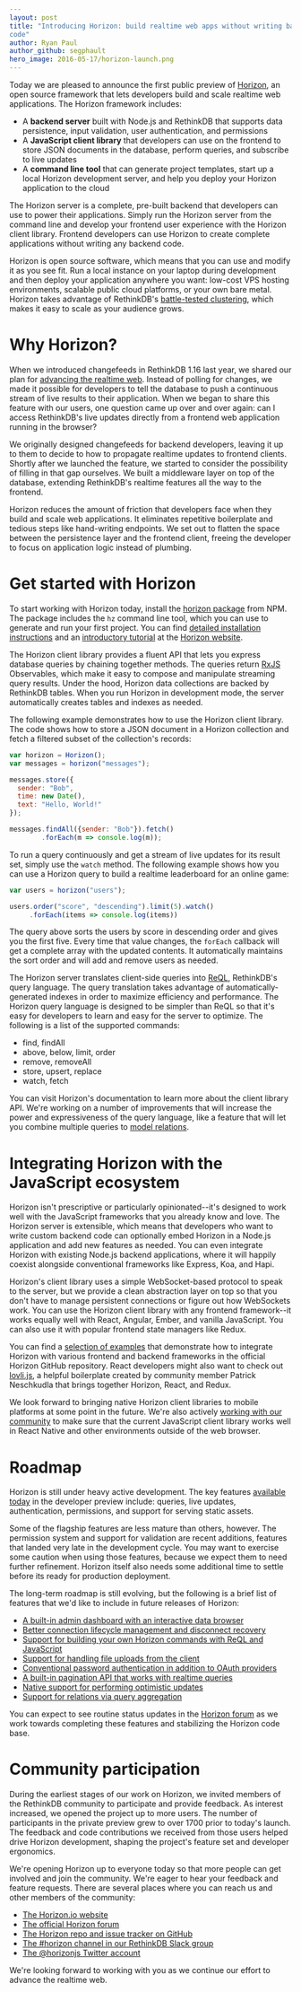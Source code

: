 ```yaml
---
layout: post
title: "Introducing Horizon: build realtime web apps without writing backend
code"
author: Ryan Paul
author_github: segphault
hero_image: 2016-05-17/horizon-launch.png
---
```


Today we are pleased to announce the first public preview of
[Horizon][horizon.io], an open source framework that lets developers build and
scale realtime web applications. The Horizon framework includes:

* A **backend server** built with Node.js and RethinkDB that supports data persistence, input validation, user authentication, and permissions
* A **JavaScript client library** that developers can use on the frontend to store JSON documents in the database, perform queries, and subscribe to live updates
* A **command line tool** that can generate project templates, start up a local Horizon development server, and help you deploy your Horizon application to the cloud

The Horizon server is a complete, pre-built backend that developers can use to
power their applications. Simply run the Horizon server from the command line
and develop your frontend user experience with the Horizon client library.
Frontend developers can use Horizon to create complete applications without
writing any backend code.

Horizon is open source software, which means that you can use and modify it as
you see fit. Run a local instance on your laptop during development and then
deploy your application anywhere you want: low-cost VPS hosting environments,
scalable public cloud platforms, or your own bare metal. Horizon takes advantage
 of RethinkDB's [battle-tested clustering][], which makes it easy to scale as
your audience grows.

<!--more-->

# Why Horizon?

When we introduced changefeeds in RethinkDB 1.16 last year, we shared our plan
for [advancing the realtime web][realtime-web]. Instead of polling for changes,
we made it possible for developers to tell the database to push a continuous
stream of live results to their application. When we began to share this feature
 with our users, one question came up over and over again: can I access
RethinkDB's live updates directly from a frontend web application running in the
 browser?

We originally designed changefeeds for backend developers, leaving it up to them
 to decide to how to propagate realtime updates to frontend clients. Shortly
after we launched the feature, we started to consider the possibility of filling
 in that gap ourselves. We built a middleware layer on top of the database,
extending RethinkDB's realtime features all the way to the frontend.

Horizon reduces the amount of friction that developers face when they build and
scale web applications. It eliminates repetitive boilerplate and tedious steps
like hand-writing endpoints. We set out to flatten the space between the
persistence layer and the frontend client, freeing the developer to focus on
application logic instead of plumbing.

# Get started with Horizon

To start working with Horizon today, install the
[horizon package][horizon-package] from NPM. The package includes the `hz`
command line tool, which you can use to generate and run your first project. You
 can find [detailed installation instructions](#) and an [introductory
tutorial](#) at the [Horizon website][horizon.io].

The Horizon client library provides a fluent API that lets you express database
queries by chaining together methods. The queries return [RxJS][] Observables,
which make it easy to compose and manipulate streaming query results. Under the
hood, Horizon data collections are backed by RethinkDB tables. When you run
Horizon in development mode, the server automatically creates tables and indexes
 as needed.

The following example demonstrates how to use the Horizon client library. The
code shows how to store a JSON document in a Horizon collection and fetch a
filtered subset of the collection's records:

```javascript
var horizon = Horizon();
var messages = horizon("messages");

messages.store({
  sender: "Bob",
  time: new Date(),
  text: "Hello, World!"
});

messages.findAll({sender: "Bob"}).fetch()
        .forEach(m => console.log(m));
```

To run a query continuously and get a stream of live updates for its result set,
 simply use the `watch` method. The following example shows how you can use a
Horizon query to build a realtime leaderboard for an online game:

```javascript
var users = horizon("users");

users.order("score", "descending").limit(5).watch()
     .forEach(items => console.log(items))
```

The query above sorts the users by score in descending order and gives you the
first five. Every time that value changes, the `forEach` callback will get a
complete array with the updated contents. It automatically maintains the sort
order and will add and remove users as needed.

The Horizon server translates client-side queries into [ReQL][], RethinkDB's
query language. The query translation takes advantage of automatically-generated
 indexes in order to maximize efficiency and performance. The Horizon query
language is designed to be simpler than ReQL so that it's easy for developers to
 learn and easy for the server to optimize. The following is a list of the
supported commands:

* find, findAll
* above, below, limit, order
* remove, removeAll
* store, upsert, replace
* watch, fetch

You can visit Horizon's documentation to learn more about the client library
API. We're working on a number of improvements that will increase the power and
expressiveness of the query language, like a feature that will let you combine
multiple queries to [model relations][].

# Integrating Horizon with the JavaScript ecosystem

Horizon isn't prescriptive or particularly opinionated--it's designed to work
well with the JavaScript frameworks that you already know and love. The Horizon
server is extensible, which means that developers who want to write custom
backend code can optionally embed Horizon in a Node.js application and add new
features as needed. You can even integrate Horizon with existing Node.js backend
 applications, where it will happily coexist alongside conventional frameworks
like Express, Koa, and Hapi.

Horizon's client library uses a simple WebSocket-based protocol to speak to the
server, but we provide a clean abstraction layer on top so that you don't have
to manage persistent connections or figure out how WebSockets work. You can use
the Horizon client library with any frontend framework--it works equally well
with React, Angular, Ember, and vanilla JavaScript. You can also use it with
popular frontend state managers like Redux.

You can find a [selection of examples][examples] that demonstrate how to
integrate Horizon with various frontend and backend frameworks in the official
Horizon GitHub repository. React developers might also want to check out
[lovli.js][], a helpful boilerplate created by community member Patrick
Neschkudla that brings together Horizon, React, and Redux.

We look forward to bringing native Horizon client libraries to mobile platforms
at some point in the future. We're also actively
[working with our community][rn-discuss] to make sure that the current
JavaScript client library works well in React Native and other environments
outside of the web browser.

# Roadmap

Horizon is still under heavy active development. The key features
[available today][] in the developer preview include: queries, live updates,
authentication, permissions, and support for serving static assets.

Some of the flagship features are less mature than others, however. The
permission system and support for validation are recent additions, features that
 landed very late in the development cycle. You may want to exercise some
caution when using those features, because we expect them to need further
refinement. Horizon itself also needs some additional time to settle before its
ready for production deployment.

The long-term roadmap is still evolving, but the following is a brief list of
features that we'd like to include in future releases of Horizon:

* [A built-in admin dashboard with an interactive data browser][hzadmin]
* [Better connection lifecycle management and disconnect recovery][issue-reconnect]
* [Support for building your own Horizon commands with ReQL and JavaScript][issue-endpoints]
* [Support for handling file uploads from the client][issue-uploads]
* [Conventional password authentication in addition to OAuth providers][issue-password]
* [A built-in pagination API that works with realtime queries][issue-pagination]
* [Native support for performing optimistic updates][issue-optimistic]
* [Support for relations via query aggregation][model relations]

You can expect to see routine status updates in the [Horizon forum][forum] as we
 work towards completing these features and stabilizing the Horizon code base.

# Community participation

During the earliest stages of our work on Horizon, we invited members of the
RethinkDB community to participate and provide feedback. As interest increased,
we opened the project up to more users. The number of participants in the
private preview grew to over 1700 prior to today's launch. The feedback and code
 contributions we received from those users helped drive Horizon development,
shaping the project's feature set and developer ergonomics.

We're opening Horizon up to everyone today so that more people can get involved
and join the community. We're eager to hear your feedback and feature requests.
There are several places where you can reach us and other members of the
community:

* [The Horizon.io website][horizon.io]
* [The official Horizon forum][forum]
* [The Horizon repo and issue tracker on GitHub][repo]
* [The #horizon channel in our RethinkDB Slack group][slack]
* [The @horizonjs Twitter account][twitter]

We're looking forward to working with you as we continue our effort to advance
the realtime web.

[horizon-package]: https://www.npmjs.com/package/horizon
[realtime-web]: https://rethinkdb.com/blog/realtime-web/
[battle-tested clustering]: https://aphyr.com/posts/329-jepsen-rethinkdb-2-1-5
[rn-discuss]: https://discuss.horizon.io/t/remaining-work-for-react-native/106
[lovli.js]: https://github.com/flipace/lovli.js
[examples]: https://github.com/rethinkdb/horizon/tree/next/examples
[model relations]: https://github.com/rethinkdb/horizon/issues/105
[RxJS]: https://github.com/Reactive-Extensions/RxJS
[ReQL]: https://rethinkdb.com/docs/introduction-to-reql/
[horizon.io]: http://horizon.io
[forum]: https://discuss.horizon.io/
[repo]: https://github.com/rethinkdb/horizon
[slack]: http://slack.rethinkdb.com/
[twitter]: https://twitter.com/horizonjs
[available today]: https://discuss.horizon.io/t/the-road-to-1-0/28
[hzadmin]: https://github.com/rethinkdb/horizon/issues/154
[issue-reconnect]: https://github.com/rethinkdb/horizon/issues/358
[issue-endpoints]: https://github.com/rethinkdb/horizon/issues/337
[issue-uploads]: https://github.com/rethinkdb/horizon/issues/186
[issue-password]: https://github.com/rethinkdb/horizon/issues/176
[issue-pagination]: https://github.com/rethinkdb/horizon/issues/31
[issue-optimistic]: https://github.com/rethinkdb/horizon/issues/23
